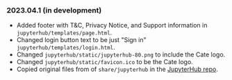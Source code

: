 ### 2023.04.1 (in development)


* Added footer with T&C, Privacy Notice, and Support information in 
  `jupyterhub/templates/page.html`.
* Changed login button text to be just "Sign in"
  `jupyterhub/templates/login.html`.
* Changed `jupyterhub/static/jupyterhub-80.png` to include the Cate logo.
* Changed `jupyterhub/static/favicon.ico` to be the Cate logo.
* Copied original files from of `share/jupyterhub` 
  in the [JupyterHub repo](https://github.com/jupyterhub/jupyterhub).
